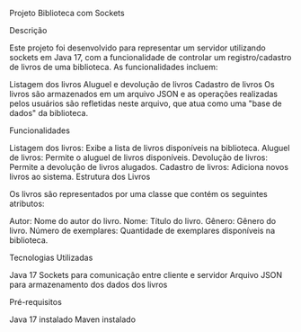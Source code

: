 Projeto Biblioteca com Sockets

Descrição

Este projeto foi desenvolvido para representar um servidor utilizando sockets em Java 17, com a funcionalidade de controlar um registro/cadastro de livros de uma biblioteca. As funcionalidades incluem:

Listagem dos livros
Aluguel e devolução de livros
Cadastro de livros
Os livros são armazenados em um arquivo JSON e as operações realizadas pelos usuários são refletidas neste arquivo, que atua como uma "base de dados" da biblioteca.

Funcionalidades

Listagem dos livros: Exibe a lista de livros disponíveis na biblioteca.
Aluguel de livros: Permite o aluguel de livros disponíveis.
Devolução de livros: Permite a devolução de livros alugados.
Cadastro de livros: Adiciona novos livros ao sistema.
Estrutura dos Livros

Os livros são representados por uma classe que contém os seguintes atributos:

Autor: Nome do autor do livro.
Nome: Título do livro.
Gênero: Gênero do livro.
Número de exemplares: Quantidade de exemplares disponíveis na biblioteca.

Tecnologias Utilizadas

Java 17
Sockets para comunicação entre cliente e servidor
Arquivo JSON para armazenamento dos dados dos livros

Pré-requisitos

Java 17 instalado
Maven instalado
